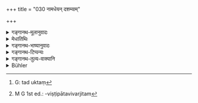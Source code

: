 +++
title = "030 नामधेयन् दशम्याम्"

+++

<details><summary>गङ्गानथ-मूलानुवादः</summary>

One should have his ‘naming’ (Nāmadheya) done on the tenth or the twelfth (day), on an auspicious lunar date and at an auspicious moment. and under a propitious lunar asterism.—(30)
</details>

<details><summary>मेधातिथिः</summary>

**दशम्यां** तिथौ **द्वादश्यां वस्य** दारकस्य **नामधेयं** कुर्वीत । णिजर्थो न विवक्षितः । तथा च गृह्यम्- "दशम्याम् उत्थाप्य पिता नाम करोति" (पार्ग् १.१७.१) इति । नामैव नामधेयम् । येन शब्देन कार्येष्व् आहूयते तन् नाम । "प्राङ् नाभिवर्धनात्" (म्ध् २.२९) इति जातकर्मणः प्रकृतत्वाज् जन्मनः प्रभृति दशमीद्वादश्यौ गृह्येते न चन्द्रतिथी ।

- <u>इह केचिद्</u> दशमीग्रहणम् आशौचनिवृत्तिर् इत्य् उपलक्षणार्थं वर्णयन्ति । अतीतायाम् इति चाध्याहारः दशम्याम् अतीतायां ब्राह्मणस्य द्वादश्यां क्षत्रियस्य पञ्चदश्यां वैश्यस्येति । 

- <u>तद् अयुक्तं</u>[^१५३] । लक्षणायां प्रमाणाभावाज् जातकर्मवद् आशौचे ऽपि करिष्यते । यदि तु ब्राह्मणभोजनं विहितं क्वचित् तदा युक्ता लक्षणा । यदि दशमीद्वादश्यौ वक्ष्यमाणगुणयुक्ते भवतः तदा तयोः कर्तव्यम् । अथ न, तदान्यस्मिन्न् अपि **पुण्ये** ऽहनि । पुण्यान्य् अहानि द्वितीयापञ्चम्यादीनि । पुण्यं प्रशस्तम्, नवमीचतुर्दश्यादयो रिक्तास् तिथयः अपुण्याः । **मुहूर्तो** लग्नं कुम्भादि । तस्मिन् पुण्ये पापग्रहैर् अनधिष्ठिते गुरुभ्यां च दृश्यमाने । लग्नशुद्धिर् ज्योतिषाद् अवगम्यते । **नक्षत्रे** च गुणयुक्ते । नक्षत्रं श्रविष्ठादि, तद् यस्मिन्न् अहनि गुणयुक्तं भवति । नक्षत्रगुणाश् च क्रूरग्रहपापग्रहविष्टिव्यतीपातविवर्जितम्[^१५४] । वाशब्दः समुच्चये । तेन प्रशस्तायां तिथौ नक्षत्रे च शुद्धे लग्न इत्य् उपदिष्टं भवति । समुच्चयश् च ज्योतिषावगम्यः । अयं च परमार्थः । दशमीद्वाधशमीभ्याम् अर्वाङ् न कर्तव्यम् । उत्तरकालं च यद् अहर् नक्षत्रं लग्नं परिशुद्धं तद् अहर् एव कर्तव्यम् ॥ २.३० ॥


[^१५४]:
     M G 1st ed.: -viṣṭipātavivarjitam


[^१५३]:
     G: tad uktaṃ

_इदानीं यादृशं नाम कर्तव्यं तन् नियमयति स्वरूपतो ऽर्थतश् च ।_
</details>

<details><summary>गङ्गानथ-भाष्यानुवादः</summary>

One should perform the ‘naming,’ ‘*Nāmadheya*,’ of the child on the tenth or the twelfth day.

No significance is meant to be attached to the sense of the causative affix in ‘*Kārayet*,’ should *have* *it done*.’ For the *Gṛhyasūtra* simply says—‘On the tenth day the father should take up the child and
*perform* his naming’ (without the causal form).

The term ‘*Nāmadheya*’ means simply ‘*nāma*,’ ‘name’; and it is that word by which a person is called during life.

In as much as the section has started with the mentiou of the ‘*Jātakarma*,’ as to be done ‘before the cutting of the umbilical cord,’ it follows that the ‘*tenth*’ and ‘*twelfth*’ (of the Text) refer to the day as counted from the day of birth; and they do not refer to the
*lunar dates*.

On this point some people have held that the mention of the ‘tenth day’ is only meant to indicate the ‘passing of the days of impurity’; the past-participle epithet ‘*atītāyām*,’ ‘having passed,’ being understood. So that the meaning is that, ‘for the *Brāhmaṇa* the Naming should be done after the lapse of the tenth day, for the *Kṣatriya* after the lapse of the twelfth day, and for the *Vaiśya* after the lapse of the fifteenth day.’

This explanation, however, is not right. For there being no ground for taking the words in the indirect figurative sense suggested, the ceremony could very well be performed during the period of impurity, just like the ‘Birth-rite.’ If the feeding of the Brāhmaṇas were enjoined (as a necessary accompaniment of the Ṛte), then there might be some justification for the suggested figurative interpretation.

If the ‘tenth’ or the ‘twelfth’ day happen to fulfil the conditions mentioned in the second line of the verse, then the ceremony should be done on those days. Otherwise it should be performed on some other
*auspicious lunar date*.

The ‘auspicious lunar dates’ are the, the *fifth* (day of the lunar month), and so forth.

‘*Puṇya*,’ ‘*auspicious*,’ means *commended*. The *ninth, fourteenth* and such other days (of the lunar month),—which are commonly called ‘*Riktā*,’—are ‘not commended,’ ‘inauspicious.’

‘*Muhūrta*,’ ‘*moment*,’ stands for what is called ‘*lagna*’ (the point of time indicated by the ‘contact with the Horizon,’ *i.e*., the ‘rising,’ of a particular Zodiacal Sign), Aquarius, and the rest. ‘At a moment that is *auspicious*,’—*i.e*., which is not possessed by any evil planet, which is looked upon by Jupiter and Venus. Such ‘auspiciousness’ of the moment can be ascertained with the help of the science of Astrology.

‘*Under a propitious lunar asterism*,’—the ‘are those beginning with
*Śraviṣṭhā*; and that day on which these happen to be ‘propitious.’ The
‘propitiousness’ of the Lunar Asterism consists in its being free from the contact of ‘malignant’ and ‘evil’ planets, as also from the condition of ‘*Vyatīpāta*’ (a malignant aspect of the Sun and the Moon).

The particle ‘*Vā*’ in the Text has a collective sense (meaning ‘and’); hence the meaning is that ‘the ceremony should he performed on an auspicious day, *and* at an auspicious moment, *and* under a faultless lunar asterism.’ The due combination of all these conditions can be ascertained with the help of the Science of Astrology.

The final upshot of the whole comes to this:—The ceremony should never be performed before the tenth or twelfth day,—and after these days it may be performed only at the auspicious moment on that day which is found to be under a propitious lunar asterism.’—(30)
</details>

<details><summary>गङ्गानथ-टिप्पन्यः</summary>

‘*Daśamyām dvādaśyām*’—‘The tenth of twelfth day of the
month’—Medhātithi, who also notes and rejects the explanation—‘after the
lapse of the tenth or twelfth day—i.e., ‘on the lapsing of the period of
impurity’—which is accepted by Kullūka.

This verse is quoted in *Vīramitrodaya* (Saṃskāra, p. 233) where it
notes the latter explanation and says that it has been rejected by
Medhātithi and Aparārka. It is curious that having the work of
Medhātithi before him, the author of Vīramitrodaya did not note his
explanation that the ceremony is to be performed on the 10th or 12th day
(*tithi*) of the month.

The verse is quoted in *Madanapārijāta* (p. 855) also, where however no
explanation is given—and in *Nirṇayasindhu* (p. 371), where it is added
that what is meant is that the naming of the Brāhmaṇa should be done *on
the expiry of the tenth day*, of the Kṣatriya *on the expiry of the
twelfth day*, of the Vaiśya *on the expiry of the sixteenth day* and of
the Shudra *on the expiry of the twenty-first day*;—and the second half
of the verse lays down substitutes.

This verse is quoted in *Saṃskāramayūkha* (p. 24), which adds that
‘*daśamyām*’ has been taken as ‘*daśamyām añtāyam*’, ‘after the lapse of
the tenth day’,—that no significance attaches to the causal affix in
‘*kārayet*’;—in *Saṃskāṛaratnamālā* (p. 850), which adds that the causal
affix in ‘*kārayet*’ has the reflexive sense;—in *Nṛsiṃhaprasāda*
(Saṃskāra, p. 34a);—and in *Sṛmticandrikā* (Saṃskāra, p. 52), which
explains meaning as ‘on the tenth day from the day of the birth, the
*father* should do the naming’, it being the father’s business to do
this.
</details>

<details><summary>गङ्गानथ-तुल्य-वाक्यानि</summary>

*Viṣṇu-Smṛti*, 27.5.—‘The naming should be done after the lapse of the
period of impurity.’

*Yājñavalkya*, 1.12.—‘The naming on the eleventh day.’ *Āśvalāyana*
(Gṛhyasūtrā, 1.4).—‘They should give him a name.’

*Pāraskara* (Gṛhyasūtrā, 1.17.11).—‘On the tenth day, the father should
take him up, and after having fed the Brāhmaṇas, should perform the
naming ceremony.’

*Gobhila* (Gṛhyasūtrā, 2.7.7).—‘On the expiry of ten days, or hundred
days, or a year, after birth, the Naming.’

*Jyotirvaśiṣṭha* (Vīramitrodaya-Saṃskāra, p. 231).—‘The naming of the
boy should be done either on the day of birth, or on the twelfth day, or
in special cases, on the tenth day.’

*Maheśvara (Ibid*).—‘The Jātakarma and the naming of the boy should he
done either by the father or brothers at the time of birth; or on the
twelfth day from birth, or on the first day.’

\[The *naming* on the day of birth refers to the imparting of a secret
name, which is done along with the Jātakarma; see above.\]

*Viṣṇu-purāṇa (Ibid*).—‘The father should do the naming on the tenth
day.’

*Vyāsa (Ibid*).—‘Some wise men hold that the naming is to be done on the
tenth day; others mention the twelfth day; and yet others hold that it
should be done after the lapse of one full month.’

*Nārada* (Do.)—‘From the birth, on the tenth day, or the twelfth day, is
performed the naming of Brāhmaṇas; of the other two castes, it is on the
expiry of the period of impurity;—so also for Śūdras; hut some people
hold that the naming of the Śūdra should be done on the thirty-first
day.’

*Śaṅkha* (Do.)—‘The naming has been prescribed as to be done on the
lapse of the period of impurity.’

*Vaśiṣṭha* (Do.)—‘The naming is prescribed as to be done on the tenth or
the twelfth dav.’

*Bṛhaspati* (Do.)—‘The naming should he done, for the Brāhmaṇa, on the
tenth or tho twelfth day; for the Kṣatriya on the thirteenth day; for
the Vaiśya on the sixteenth day; and for the Śūdra either on the
nineteenth (v. l. twentieth) or the thirty-second (v. l. twenty-second)
day.’

*Mahābhārata* (Do.)—‘The naming of the twice-born castes should be done
on the twelfth, the sixteenth, the twentieth and the twenty-second day
respectively; for the Brāhmaṇa it may be done on the tenth also.’

*Bhaviṣyapurāṇa* (Do.)—‘On the expiry of the twelfth night, or,
according to others, on the expiry of one month, or, according to
others, on the eighteenth day.’

\[Thus we find that the choice lies among the following days—the day of
birth, tenth, eleventh, twelfth, thirteenth, sixteenth, eighteenth,
nineteenth, twenty-second, thirty-first, hundred and first and the end
of a year.\]

As regards the ‘*puṇya tithi, muhūrta* and *nakṣatra*’ the reader is
referred to the Vīramitrodaya-Saṃskāra, pp. 234-237.
</details>

<details><summary>Bühler</summary>

030	But let (the father perform or) cause to be performed the Namadheya (the rite of naming the child), on the tenth or twelfth (day after birth), or on a lucky lunar day, in a lucky muhurta, under an auspicious constellation.
</details>
